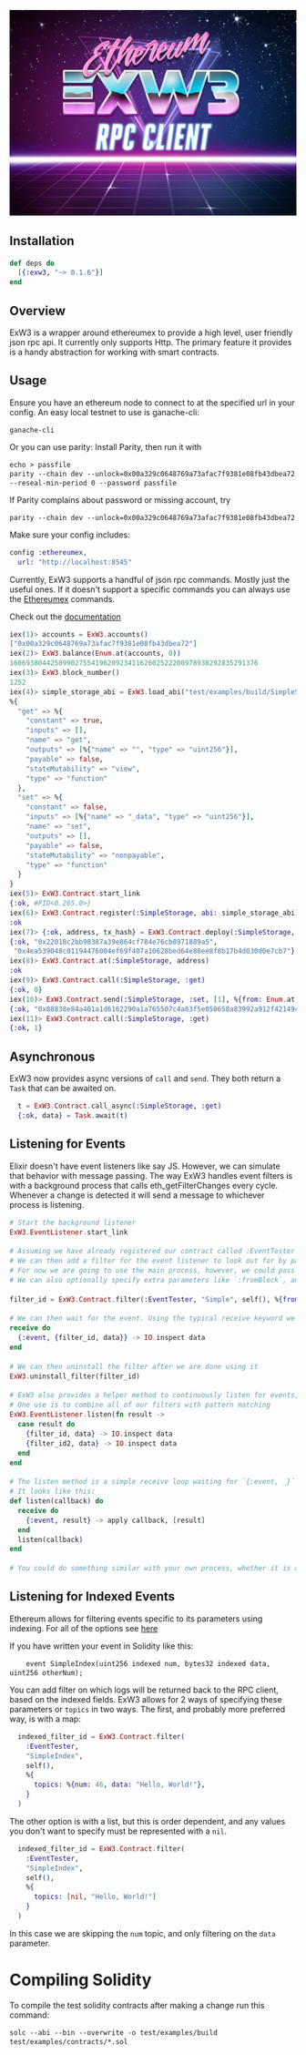 <p align="center">
  <img src="./exw3_logo.jpg"/>
</p>

## Installation

```elixir
def deps do
  [{:exw3, "~> 0.1.6"}]
end
```
## Overview

ExW3 is a wrapper around ethereumex to provide a high level, user friendly json rpc api. It currently only supports Http. The primary feature it provides is a handy abstraction for working with smart contracts.

## Usage

Ensure you have an ethereum node to connect to at the specified url in your config. An easy local testnet to use is ganache-cli:
```
ganache-cli
```

Or you can use parity:
Install Parity, then run it with

```
echo > passfile
parity --chain dev --unlock=0x00a329c0648769a73afac7f9381e08fb43dbea72 --reseal-min-period 0 --password passfile
```

If Parity complains about password or missing account, try

```
parity --chain dev --unlock=0x00a329c0648769a73afac7f9381e08fb43dbea72
```

Make sure your config includes:
```elixir
config :ethereumex,
  url: "http://localhost:8545"
```

Currently, ExW3 supports a handful of json rpc commands. Mostly just the useful ones. If it doesn't support a specific commands you can always use the [Ethereumex](https://github.com/exthereum/ethereumex) commands.

Check out the [documentation](https://hexdocs.pm/exw3/ExW3.html)

```elixir
iex(1)> accounts = ExW3.accounts()
["0x00a329c0648769a73afac7f9381e08fb43dbea72"]
iex(2)> ExW3.balance(Enum.at(accounts, 0))
1606938044258990275541962092341162602522200978938292835291376
iex(3)> ExW3.block_number()
1252
iex(4)> simple_storage_abi = ExW3.load_abi("test/examples/build/SimpleStorage.abi")
%{
  "get" => %{
    "constant" => true,
    "inputs" => [],
    "name" => "get",
    "outputs" => [%{"name" => "", "type" => "uint256"}],
    "payable" => false,
    "stateMutability" => "view",
    "type" => "function"
  },
  "set" => %{
    "constant" => false,
    "inputs" => [%{"name" => "_data", "type" => "uint256"}],
    "name" => "set",
    "outputs" => [],
    "payable" => false,
    "stateMutability" => "nonpayable",
    "type" => "function"
  }
}
iex(5)> ExW3.Contract.start_link
{:ok, #PID<0.265.0>}
iex(6)> ExW3.Contract.register(:SimpleStorage, abi: simple_storage_abi)
:ok
iex(7)> {:ok, address, tx_hash} = ExW3.Contract.deploy(:SimpleStorage, bin: ExW3.load_bin("test/examples/build/SimpleStorage.bin"), options: %{gas: 300_000, from: Enum.at(accounts, 0)})
{:ok, "0x22018c2bb98387a39e864cf784e76cb8971889a5",
 "0x4ea539048c01194476004ef69f407a10628bed64e88ee8f8b17b4d030d0e7cb7"}
iex(8)> ExW3.Contract.at(:SimpleStorage, address)
:ok
iex(9)> ExW3.Contract.call(:SimpleStorage, :get)
{:ok, 0}
iex(10)> ExW3.Contract.send(:SimpleStorage, :set, [1], %{from: Enum.at(accounts, 0), gas: 50_000})
{:ok, "0x88838e84a401a1d6162290a1a765507c4a83f5e050658a83992a912f42149ca5"}
iex(11)> ExW3.Contract.call(:SimpleStorage, :get)
{:ok, 1}
```

## Asynchronous

ExW3 now provides async versions of `call` and `send`. They both return a `Task` that can be awaited on.

```elixir
  t = ExW3.Contract.call_async(:SimpleStorage, :get)
  {:ok, data} = Task.await(t)
```

## Listening for Events

Elixir doesn't have event listeners like say JS. However, we can simulate that behavior with message passing.
The way ExW3 handles event filters is with a background process that calls eth_getFilterChanges every cycle.
Whenever a change is detected it will send a message to whichever process is listening.

```elixir
# Start the background listener
ExW3.EventListener.start_link

# Assuming we have already registered our contract called :EventTester
# We can then add a filter for the event listener to look out for by passing in the event name, and the process we want to receive the messages when an event is triggered.
# For now we are going to use the main process, however, we could pass in a pid of a different process.
# We can also optionally specify extra parameters like `:fromBlock`, and `:toBlock`

filter_id = ExW3.Contract.filter(:EventTester, "Simple", self(), %{fromBlock: 42, toBlock: "latest"})

# We can then wait for the event. Using the typical receive keyword we wait for the first instance of the event, and then continue with the rest of the code. This is useful for testing.
receive do
  {:event, {filter_id, data}} -> IO.inspect data
end

# We can then uninstall the filter after we are done using it
ExW3.uninstall_filter(filter_id)

# ExW3 also provides a helper method to continuously listen for events, with the `listen` method.
# One use is to combine all of our filters with pattern matching
ExW3.EventListener.listen(fn result ->
  case result do
    {filter_id, data} -> IO.inspect data
    {filter_id2, data} -> IO.inspect data
  end
end

# The listen method is a simple receive loop waiting for `{:event, _}` messages.
# It looks like this:
def listen(callback) do
  receive do
    {:event, result} -> apply callback, [result]
  end
  listen(callback)
end

# You could do something similar with your own process, whether it is a simple Task or a more involved GenServer.
```

## Listening for Indexed Events

Ethereum allows for filtering events specific to its parameters using indexing. For all of the options see [here](https://github.com/ethereum/wiki/wiki/JSON-RPC#eth_newfilter)

If you have written your event in Solidity like this:
```
    event SimpleIndex(uint256 indexed num, bytes32 indexed data, uint256 otherNum);
```

You can add filter on which logs will be returned back to the RPC client, based on the indexed fields. ExW3 allows for 2 ways of specifying these parameters or `topics` in two ways. The first, and probably more preferred way, is with a map:

```elixir
  indexed_filter_id = ExW3.Contract.filter(
    :EventTester,
    "SimpleIndex",
    self(),
    %{
      topics: %{num: 46, data: "Hello, World!"},
    }
  )
```

The other option is with a list, but this is order dependent, and any values you don't want to specify must be represented with a `nil`.

```elixir
  indexed_filter_id = ExW3.Contract.filter(
    :EventTester,
    "SimpleIndex",
    self(),
    %{
      topics: [nil, "Hello, World!"]
    }
  )
```

In this case we are skipping the `num` topic, and only filtering on the `data` parameter.


# Compiling Solidity

To compile the test solidity contracts after making a change run this command:
```
solc --abi --bin --overwrite -o test/examples/build test/examples/contracts/*.sol
```